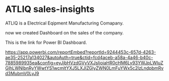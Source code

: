 # ATLIQ sales-insights

ATLIQ is a Electrical Eqipment  Manufacturing Comapany.

now we created Dashboard on the sales of the company.

This is the link for Power BI Dashboard.

https://app.powerbi.com/reportEmbed?reportId=9244453c-657d-4263-ae35-25217a134027&autoAuth=true&ctid=fcd4aceb-a58a-4a46-b40c-7885989935ea&config=eyJjbHVzdGVyVXJsIjoiaHR0cHM6Ly93YWJpLWluZGlhLWNlbnRyYWwtYS1wcmltYXJ5LXJlZGlyZWN0LmFuYWx5c2lzLndpbmRvd3MubmV0LyJ9
